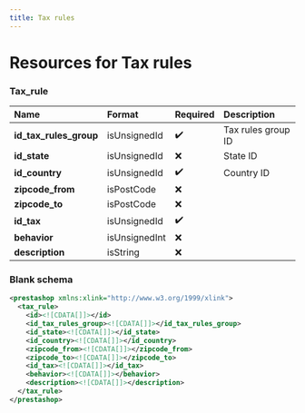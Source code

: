 ```yaml
---
title: Tax rules
---
```


# Resources for Tax rules

### Tax_rule

|          Name          |    Format     | Required |    Description     |
| :--------------------- | :------------ | :------- | :----------------- |
| **id_tax_rules_group** | isUnsignedId  | ✔️       | Tax rules group ID |
| **id_state**           | isUnsignedId  | ❌        | State ID           |
| **id_country**         | isUnsignedId  | ✔️       | Country ID         |
| **zipcode_from**       | isPostCode    | ❌        |                    |
| **zipcode_to**         | isPostCode    | ❌        |                    |
| **id_tax**             | isUnsignedId  | ✔️       |                    |
| **behavior**           | isUnsignedInt | ❌        |                    |
| **description**        | isString      | ❌        |                    |


### Blank schema

```xml
<prestashop xmlns:xlink="http://www.w3.org/1999/xlink">
  <tax_rule>
    <id><![CDATA[]]></id>
    <id_tax_rules_group><![CDATA[]]></id_tax_rules_group>
    <id_state><![CDATA[]]></id_state>
    <id_country><![CDATA[]]></id_country>
    <zipcode_from><![CDATA[]]></zipcode_from>
    <zipcode_to><![CDATA[]]></zipcode_to>
    <id_tax><![CDATA[]]></id_tax>
    <behavior><![CDATA[]]></behavior>
    <description><![CDATA[]]></description>
  </tax_rule>
</prestashop>
```

